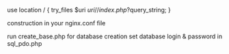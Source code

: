 use
        location / {
	    try_files $uri $uri/ /index.php?$query_string;
        }

construction in your nginx.conf file

run create_base.php for database creation
set database login & password in sql_pdo.php
